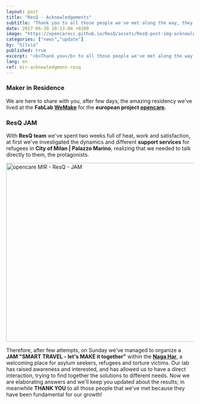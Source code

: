 ```yaml
---
layout: post
title: "ResQ - Acknowledgements"
subtitle: "Thank you to all those people we've met along the way, they have been fundamental for our growth"
date: 2017-06-30 10:13:04 +0200
image: "https://opencarecc.github.io/ResQ/assets/ResQ-post-img-acknowledgements.jpg"
categories: ["news","update"]
by: "Silvia"
published: true
excerpt: "<b>Thank you</b> to all those people we've met along the way, they have been fundamental for our <b>growth</b>"
lang: en
ref: mir-acknowledgment-resq
---
```


### Maker in Residence
We are here to share with you, after few days, the amazing residency we've lived at the <b>FabLab [WeMake](wemake.cc)</b> for the <b>european project [opencare](opencare.cc).</b>


### ResQ JAM
With <b>ResQ team</b> we've spent two weeks full of heat, work and satisfaction, at first we've investigated the dynamics and different <b>support services</b> for refugees in <b>City of Milan | Palazzo Marino</b>, realizing that we needed to talk directly to them, the protagonists.

<a data-flickr-embed="true"  href="https://www.flickr.com/photos/wemake_cc/albums/72157687834993046" title="opencare MIR - ResQ - JAM"><img src="https://farm5.staticflickr.com/4434/35898149664_fd6ea0b242_z.jpg" width="640" height="480" alt="opencare MIR - ResQ - JAM"></a><script async src="//embedr.flickr.com/assets/client-code.js" charset="utf-8"></script>

Therefore, after few attempts, on Sunday we've managed to organize a <b>JAM "SMART TRAVEL - let's MAKE it together"</b> within the <b>[Naga Har](http://www.naga.it/index.php/centro-har.html)</b>, a welcoming place for asylum seekers, refugees and torture victims. Our lab has raised awareness and interested, and has allowed us to have a direct interaction, trying to find together the solutions to different needs. Now we are elaborating answers and we'll keep you updated about the results; in meanwhile <b>THANK YOU</b> to all those people that we've met because they have been fundamental for our growth!
